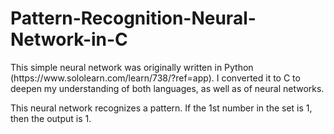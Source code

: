 # Pattern-Recognition-Neural-Network-in-C
<p>This simple neural network was originally written in Python (https://www.sololearn.com/learn/738/?ref=app). I converted it to C to deepen my understanding of both languages, as well as of neural networks.</p>
<p>This neural network recognizes a pattern. If the 1st number in the set is 1, then the output is 1.</p>
